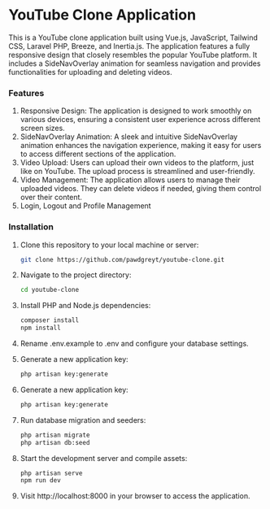 # YouTube Clone Application

This is a YouTube clone application built using Vue.js, JavaScript, Tailwind CSS, Laravel PHP, Breeze, and Inertia.js. The application features a fully responsive design that closely resembles the popular YouTube platform. It includes a SideNavOverlay animation for seamless navigation and provides functionalities for uploading and deleting videos.

### Features

1. Responsive Design: The application is designed to work smoothly on various devices, ensuring a consistent user experience across different screen sizes.
2. SideNavOverlay Animation: A sleek and intuitive SideNavOverlay animation enhances the navigation experience, making it easy for users to access different sections of the application.
3. Video Upload: Users can upload their own videos to the platform, just like on YouTube. The upload process is streamlined and user-friendly.
4. Video Management: The application allows users to manage their uploaded videos. They can delete videos if needed, giving them control over their content.
5. Login, Logout and Profile Management

### Installation

1. Clone this repository to your local machine or server:

   ```bash
   git clone https://github.com/pawdgreyt/youtube-clone.git

2. Navigate to the project directory:

   ```bash
   cd youtube-clone

3. Install PHP and Node.js dependencies:

   ```bash
   composer install
   npm install

4. Rename .env.example to .env and configure your database settings.

5. Generate a new application key:

   ```bash
   php artisan key:generate

6. Generate a new application key:

   ```bash
   php artisan key:generate

7. Run database migration and seeders: 

   ```bash
   php artisan migrate
   php artisan db:seed

8. Start the development server and compile assets:

   ```bash
   php artisan serve
   npm run dev

9. Visit http://localhost:8000 in your browser to access the application.
   

   
